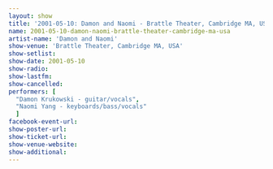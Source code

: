 ```yaml
---
layout: show
title: '2001-05-10: Damon and Naomi - Brattle Theater, Cambridge MA, USA'
name: 2001-05-10-damon-naomi-brattle-theater-cambridge-ma-usa
artist-name: 'Damon and Naomi'
show-venue: 'Brattle Theater, Cambridge MA, USA'
show-setlist: 
show-date: 2001-05-10
show-radio: 
show-lastfm: 
show-cancelled: 
performers: [
  "Damon Krukowski - guitar/vocals",
  "Naomi Yang - keyboards/bass/vocals"
  ]
facebook-event-url: 
show-poster-url: 
show-ticket-url: 
show-venue-website: 
show-additional: 
---
```


